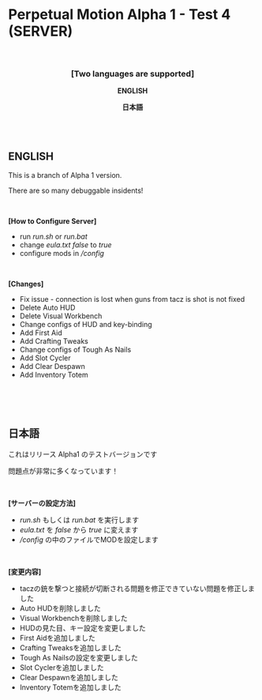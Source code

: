 # Perpetual Motion Alpha 1 - Test 4 (SERVER)

<br>

### <p style="text-align: center;"><strong>[Two languages are supported]</strong></p><p style="text-align: center;">

<p style="text-align: center;"><span><strong>ENGLISH</strong></span></p>

<p style="text-align: center;"><strong>日本語</strong></span></p>

<br>
<br>

## **ENGLISH**

This is a branch of Alpha 1 version.

There are so many debuggable insidents!

<br>

**[How to Configure Server]**

- run _run.sh_ or _run.bat_
- change _eula.txt_ _false_ to _true_ 
- configure mods in _/config_

<br>

**[Changes]**
- Fix issue - connection is lost when guns from tacz is shot is not fixed
- Delete Auto HUD
- Delete Visual Workbench
- Change configs of HUD and key-binding
- Add First Aid
- Add Crafting Tweaks
- Change configs of Tough As Nails
- Add Slot Cycler
- Add Clear Despawn
- Add Inventory Totem

<br>
<br>
<br>

## **日本語**

これはリリース Alpha1 のテストバージョンです

問題点が非常に多くなっています！

<br>

**[サーバーの設定方法]**

- _run.sh_ もしくは _run.bat_ を実行します
- _eula.txt_ を _false_ から _true_ に変えます 
- _/config_ の中のファイルでMODを設定します

<br>

**[変更内容]**
- taczの銃を撃つと接続が切断される問題を修正できていない問題を修正しました
- Auto HUDを削除しました
- Visual Workbenchを削除しました
- HUDの見た目、キー設定を変更しました
- First Aidを追加しました
- Crafting Tweaksを追加しました
- Tough As Nailsの設定を変更しました
- Slot Cyclerを追加しました
- Clear Despawnを追加しました
- Inventory Totemを追加しました